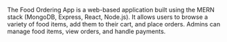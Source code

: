 <p>
  The Food Ordering App is a web-based application built using the MERN stack (MongoDB, Express, React, Node.js). It allows users to browse a variety of food items, add them to their cart, and place orders. Admins can manage food items, view orders, and handle payments.
</p>
